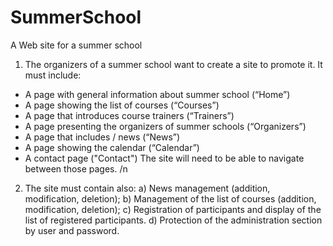 # SummerSchool
A Web site for a summer school

1) The organizers of a summer school want to create a site to promote it. It must include:
- A page with general information about summer school (“Home”)
- A page showing the list of courses (“Courses”)
- A page that introduces course trainers (“Trainers”)
- A page presenting the organizers of summer schools (“Organizers”)
- A page that includes / news (“News”)
- A page showing the calendar (“Calendar”)
- A contact page ("Contact")
The site will need to be able to navigate between those pages.
/n

2) The site must contain also:
a) News management (addition, modification, deletion);
b) Management of the list of courses (addition, modification, deletion);
c) Registration of participants and display of the list of registered participants.
d) Protection of the administration section by user and password.
